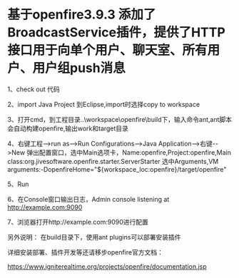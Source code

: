 基于openfire3.9.3
添加了BroadcastService插件，提供了HTTP接口用于向单个用户、聊天室、所有用户、用户组push消息
========
1、check out 代码

2、import Java Project 到Eclipse,import时选择copy to workspace

3、打开cmd，到工程目录..\workspace\openfire\build下，输入命令ant,ant脚本会自动构建openfire,输出work和target目录

4、右键工程-->run as-->Run Configurations-->Java Application-->右键-->New
   弹出配置窗口，选中Main选项卡，Name:openfire,Project:openfire,Main class:org.jivesoftware.openfire.starter.ServerStarter
   选中Arguments,VM arguments:-DopenfireHome="${workspace_loc:openfire}/target/openfire"
   
5、Run

6、在Console窗口输出日志，Admin console listening at http://example.com:9090

7、浏览器打开http://example.com:9090进行配置


另外说明：
在build目录下，使用ant plugins可以部署安装插件


详细安装部署、插件开发等还请移步openfire官方文档：

https://www.igniterealtime.org/projects/openfire/documentation.jsp
